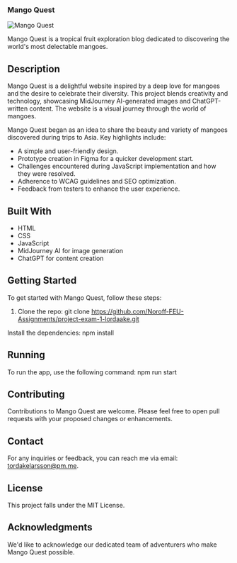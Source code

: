 ### Mango Quest

![Mango Quest](https://mango-quest.netlify.app/images/mango_logo1.png)

Mango Quest is a tropical fruit exploration blog dedicated to discovering the world's most delectable mangoes.

## Description

Mango Quest is a delightful website inspired by a deep love for mangoes and the desire to celebrate their diversity. This project blends creativity and technology, showcasing MidJourney AI-generated images and ChatGPT-written content. The website is a visual journey through the world of mangoes.

Mango Quest began as an idea to share the beauty and variety of mangoes discovered during trips to Asia. Key highlights include:

- A simple and user-friendly design.
- Prototype creation in Figma for a quicker development start.
- Challenges encountered during JavaScript implementation and how they were resolved.
- Adherence to WCAG guidelines and SEO optimization.
- Feedback from testers to enhance the user experience.

## Built With

- HTML
- CSS
- JavaScript
- MidJourney AI for image generation
- ChatGPT for content creation

## Getting Started

To get started with Mango Quest, follow these steps:

1. Clone the repo:
git clone https://github.com/Noroff-FEU-Assignments/project-exam-1-lordaake.git

Install the dependencies:
npm install

## Running
To run the app, use the following command:
npm run start

## Contributing
Contributions to Mango Quest are welcome. Please feel free to open pull requests with your proposed changes or enhancements.

## Contact
For any inquiries or feedback, you can reach me via email: tordakelarsson@pm.me.

## License
This project falls under the MIT License.

## Acknowledgments
We'd like to acknowledge our dedicated team of adventurers who make Mango Quest possible.
